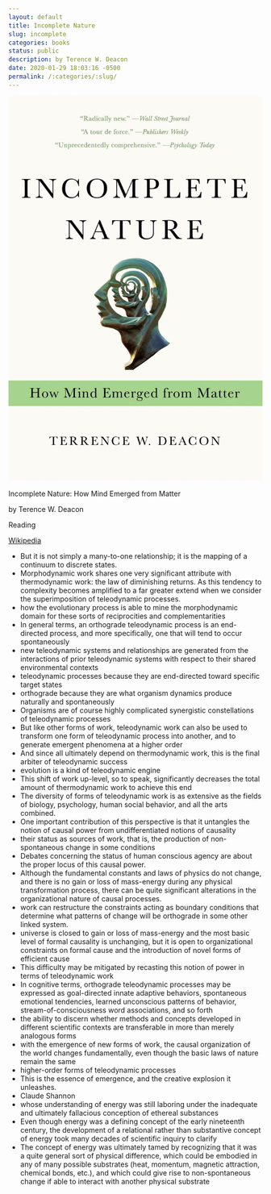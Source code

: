 ```yaml
---
layout: default
title: Incomplete Nature
slug: incomplete
categories: books
status: public
description: by Terence W. Deacon
date: 2020-01-29 18:03:16 -0500
permalink: /:categories/:slug/
---
```

![book](/assets/images/books/incomplete.jpg)

Incomplete Nature: How Mind Emerged from Matter

by Terence W. Deacon

Reading

[Wikipedia](https://en.wikipedia.org/wiki/Incomplete_Nature)

- But it is not simply a many-to-one relationship; it is the mapping of a continuum to discrete states.
- Morphodynamic work shares one very significant attribute with thermodynamic work: the law of diminishing returns. As this tendency to complexity becomes amplified to a far greater extend when we consider the superimposition of teleodynamic processes.
- how the evolutionary process is able to mine the morphodynamic domain for these sorts of reciprocities and complementarities
- In general terms, an orthograde teleodynamic process is an end-directed process, and more specifically, one that will tend to occur spontaneously
- new teleodynamic systems and relationships are generated from the interactions of prior teleodynamic systems with respect to their shared environmental contexts
- teleodynamic processes because they are end-directed toward specific target states
- orthograde because they are what organism dynamics produce naturally and spontaneously
- Organisms are of course highly complicated synergistic constellations of teleodynamic processes
- But like other forms of work, teleodynamic work can also be used to transform one form of teleodynamic process into another, and to generate emergent phenomena at a higher order
- And since all ultimately depend on thermodynamic work, this is the final arbiter of teleodynamic success
- evolution is a kind of teleodynamic engine
- This shift of work up-level, so to speak, significantly decreases the total amount of thermodynamic work to achieve this end
- The diversity of forms of teleodynamic work is as extensive as the fields of biology, psychology, human social behavior, and all the arts combined.
- One important contribution of this perspective is that it untangles the notion of causal power from undifferentiated notions of causality
- their status as sources of work, that is, the production of non-spontaneous change in some conditions
- Debates concerning the status of human conscious agency are about the proper locus of this causal power.
- Although the fundamental constants and laws of physics do not change, and there is no gain or loss of mass-energy during any physical transformation process, there can be quite significant alterations in the organizational nature of causal processes.
- work can restructure the constraints acting as boundary conditions that determine what patterns of change will be orthograde in some other linked system.
- universe is closed to gain or loss of mass-energy and the most basic level of formal causality is unchanging, but it is open to organizational constraints on formal cause and the introduction of novel forms of efficient cause
- This difficulty may be mitigated by recasting this notion of power in terms of teleodynamic work
- In cognitive terms, orthograde teleodynamic processes may be expressed as goal-directed innate adaptive behaviors, spontaneous emotional tendencies, learned unconscious patterns of behavior, stream-of-consciousness word associations, and so forth
- the ability to discern whether methods and concepts developed in different scientific contexts are transferable in more than merely analogous forms
- with the emergence of new forms of work, the causal organization of the world changes fundamentally, even though the basic laws of nature remain the same
- higher-order forms of teleodynamic processes
- This is the essence of emergence, and the creative explosion it unleashes.
- Claude Shannon
- whose understanding of energy was still laboring under the inadequate and ultimately fallacious conception of ethereal substances
- Even though energy was a defining concept of the early nineteenth century, the development of a relational rather than substantive concept of energy took many decades of scientific inquiry to clarify
- The concept of energy was ultimately tamed by recognizing that it was a quite general sort of physical difference, which could be embodied in any of many possible substrates (heat, momentum, magnetic attraction, chemical bonds, etc.), and which could give rise to non-spontaneous change if able to interact with another physical substrate
